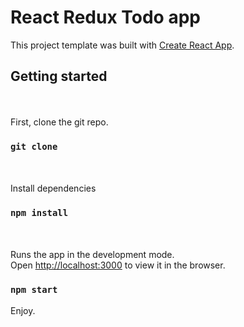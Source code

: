 # React Redux Todo app

This project template was built with [Create React App](https://github.com/facebookincubator/create-react-app).

## Getting started

<br><br>First, clone the git repo.
### `git clone `

<br><br>Install dependencies
### `npm install`

<br><br>Runs the app in the development mode.<br>
Open [http://localhost:3000](http://localhost:3000) to view it in the browser.

### `npm start`

Enjoy.